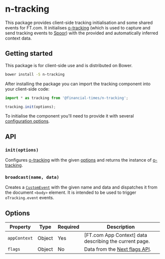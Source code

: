 # n-tracking

This package provides client-side tracking initialisation and some shared events for FT.com. It initialises [o-tracking] (which is used to capture and send tracking events to [Spoor]) with the provided and automatically inferred context data.

[o-tracking]: https://github.com/Financial-Times/o-tracking
[Spoor]: https://spoor-docs.herokuapp.com/


## Getting started

This package is for client-side use and is distributed on Bower.

```sh
bower install -S n-tracking
```

After installing the package you can import the tracking component into your client-side code:

```js
import * as tracking from '@financial-times/n-tracking';

tracking.init(options);
```

To initialise the component you'll need to provide it with several [configuration options](#options).


## API

### `init(options)`

Configures [o-tracking] with the given [options](#options) and returns the instance of [o-tracking].

### `broadcast(name, data)`

Creates a [`CustomEvent`](https://developer.mozilla.org/en-US/docs/Web/API/CustomEvent) with the given name and data and dispatches it from the document `<body>` element. It is intended to be used to trigger `oTracking.event` events.


## Options

Property     | Type   | Required | Description
-------------|--------|----------|---------------------------------------------------
`appContext` | Object | Yes      | [FT.com App Context] data describing the current page.
`flags`      | Object | No       | Data from the [Next flags API].

[FT.com App Context schema]: https://github.com/Financial-Times/anvil/blob/master/packages/anvil-server-ft-app-context/schema.md
[Next flags API]: https://github.com/Financial-Times/next-flags-api
